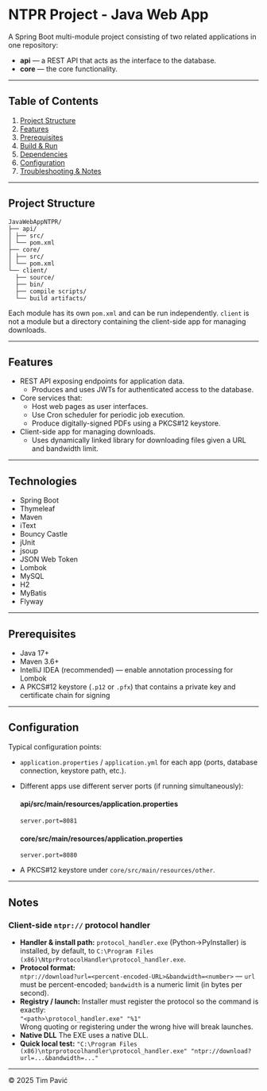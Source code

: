 # NTPR Project - Java Web App

A Spring Boot multi-module project consisting of two related applications in one repository:

- **api** — a REST API that acts as the interface to the database.  
- **core** — the core functionality.

---

## Table of Contents

1. [Project Structure](#project-structure)  
2. [Features](#features)  
3. [Prerequisites](#prerequisites)  
4. [Build & Run](#build--run)  
5. [Dependencies](#dependencies)  
6. [Configuration](#configuration)  
9. [Troubleshooting & Notes](#troubleshooting--notes)  

---

## Project Structure

```
JavaWebAppNTPR/
├── api/
│ ├── src/
│ └── pom.xml
├── core/
│ ├── src/
│ └── pom.xml
└── client/
  ├── source/
  ├── bin/
  ├── compile scripts/
  └── build artifacts/
```

Each module has its own `pom.xml` and can be run independently.
`client` is not a module but a directory containing the client-side app for managing downloads.

---

## Features

- REST API exposing endpoints for application data.
  - Produces and uses JWTs for authenticated access to the database.
- Core services that:
  - Host web pages as user interfaces.
  - Use Cron scheduler for periodic job execution.
  - Produce digitally-signed PDFs using a PKCS#12 keystore.
- Client-side app for managing downloads.
  - Uses dynamically linked library for downloading files given a URL and bandwidth limit.

---

## Technologies

- Spring Boot
- Thymeleaf
- Maven
- iText
- Bouncy Castle
- jUnit
- jsoup
- JSON Web Token
- Lombok
- MySQL
- H2
- MyBatis
- Flyway

---

## Prerequisites

- Java 17+
- Maven 3.6+
- IntelliJ IDEA (recommended) — enable annotation processing for Lombok
- A PKCS#12 keystore (`.p12` or `.pfx`) that contains a private key and certificate chain for signing

---

## Configuration

Typical configuration points:

- `application.properties` / `application.yml` for each app (ports, database connection, keystore path, etc.).
- Different apps use different server ports (if running simultaneously):

    #### api/src/main/resources/application.properties
    `server.port=8081`

    #### core/src/main/resources/application.properties
    `server.port=8080`

- A PKCS#12 keystore under `core/src/main/resources/other`.

---

## Notes

### Client-side `ntpr://` protocol handler

- **Handler & install path:** `protocol_handler.exe` (Python→PyInstaller) is installed, by default, to `C:\Program Files (x86)\NtprProtocolHandler\protocol_handler.exe`.  
- **Protocol format:**  
  `ntpr://download?url=<percent-encoded-URL>&bandwidth=<number>` — `url` must be percent-encoded; `bandwidth` is a numeric limit (in bytes per second).
- **Registry / launch:** Installer must register the protocol so the command is exactly:  
  `"<path>\protocol_handler.exe" "%1"`  
  Wrong quoting or registering under the wrong hive will break launches.
- **Native DLL** The EXE uses a native DLL.
- **Quick local test:**
  `"C:\Program Files (x86)\ntprprotocolhandler\protocol_handler.exe" "ntpr://download?url=...&bandwidth=..."`

---

© 2025 Tim Pavić
